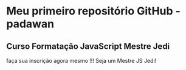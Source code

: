 # Meu primeiro repositório GitHub - padawan
## Curso Formatação JavaScript Mestre Jedi

faça sua inscrição agora mesmo !!! Seja um Mestre JS Jedi!

